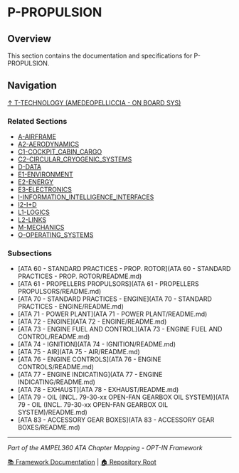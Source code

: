 # P-PROPULSION

## Overview

This section contains the documentation and specifications for P-PROPULSION.

## Navigation

[↑ T-TECHNOLOGY (AMEDEOPELLICCIA - ON BOARD SYS)](../README.md)

### Related Sections

- [A-AIRFRAME](../A-AIRFRAME/README.md)
- [A2-AERODYNAMICS](../A2-AERODYNAMICS/README.md)
- [C1-COCKPIT_CABIN_CARGO](../C1-COCKPIT_CABIN_CARGO/README.md)
- [C2-CIRCULAR_CRYOGENIC_SYSTEMS](../C2-CIRCULAR_CRYOGENIC_SYSTEMS/README.md)
- [D-DATA](../D-DATA/README.md)
- [E1-ENVIRONMENT](../E1-ENVIRONMENT/README.md)
- [E2-ENERGY](../E2-ENERGY/README.md)
- [E3-ELECTRONICS](../E3-ELECTRONICS/README.md)
- [I-INFORMATION_INTELLIGENCE_INTERFACES](../I-INFORMATION_INTELLIGENCE_INTERFACES/README.md)
- [I2-I+D](../I2-I+D/README.md)
- [L1-LOGICS](../L1-LOGICS/README.md)
- [L2-LINKS](../L2-LINKS/README.md)
- [M-MECHANICS](../M-MECHANICS/README.md)
- [O-OPERATING_SYSTEMS](../O-OPERATING_SYSTEMS/README.md)

### Subsections

- [ATA 60 - STANDARD PRACTICES - PROP. ROTOR](ATA 60 - STANDARD PRACTICES - PROP. ROTOR/README.md)
- [ATA 61 - PROPELLERS PROPULSORS](ATA 61 - PROPELLERS PROPULSORS/README.md)
- [ATA 70 - STANDARD PRACTICES - ENGINE](ATA 70 - STANDARD PRACTICES - ENGINE/README.md)
- [ATA 71 - POWER PLANT](ATA 71 - POWER PLANT/README.md)
- [ATA 72 - ENGINE](ATA 72 - ENGINE/README.md)
- [ATA 73 - ENGINE FUEL AND CONTROL](ATA 73 - ENGINE FUEL AND CONTROL/README.md)
- [ATA 74 - IGNITION](ATA 74 - IGNITION/README.md)
- [ATA 75 - AIR](ATA 75 - AIR/README.md)
- [ATA 76 - ENGINE CONTROLS](ATA 76 - ENGINE CONTROLS/README.md)
- [ATA 77 - ENGINE INDICATING](ATA 77 - ENGINE INDICATING/README.md)
- [ATA 78 - EXHAUST](ATA 78 - EXHAUST/README.md)
- [ATA 79 - OIL (INCL. 79-30-xx OPEN-FAN GEARBOX OIL SYSTEM)](ATA 79 - OIL (INCL. 79-30-xx OPEN-FAN GEARBOX OIL SYSTEM)/README.md)
- [ATA 83 - ACCESSORY GEAR BOXES](ATA 83 - ACCESSORY GEAR BOXES/README.md)

---

*Part of the AMPEL360 ATA Chapter Mapping - OPT-IN Framework*

[📚 Framework Documentation](../../README.md) | [🏠 Repository Root](../../../README.md)
